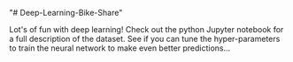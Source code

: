 "# Deep-Learning-Bike-Share" 

Lot's of fun with deep learning!  Check out the python Jupyter notebook for a full description of the dataset. See if you can tune the hyper-parameters to train the neural network to make even better predictions...